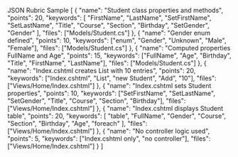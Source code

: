  JSON Rubric Sample
[
  {
    "name": "Student class properties and methods",
    "points": 20,
    "keywords": [
      "FirstName",
      "LastName",
      "SetFirstName",
      "SetLastName",
      "Title",
      "Course",
      "Section",
      "Birthday",
      "SetGender",
      "Gender"
    ],
    "files": ["Models/Student.cs"]
  },
  {
    "name": "Gender enum defined",
    "points": 10,
    "keywords": ["enum", "Gender", "Unknown", "Male", "Female"],
    "files": ["Models/Student.cs"]
  },
  {
    "name": "Computed properties FullName and Age",
    "points": 15,
    "keywords": ["FullName", "Age", "Birthday", "Title", "FirstName", "LastName"],
    "files": ["Models/Student.cs"]
  },
  {
    "name": "Index.cshtml creates List<Student> with 10 entries",
    "points": 20,
    "keywords": ["Index.cshtml", "List<Student>", "new Student", "Add", "10"],
    "files": ["Views/Home/Index.cshtml"]
  },
  {
    "name": "Index.cshtml sets Student properties",
    "points": 10,
    "keywords": ["SetFirstName", "SetLastName", "SetGender", "Title", "Course", "Section", "Birthday"],
    "files": ["Views/Home/Index.cshtml"]
  },
  {
    "name": "Index.cshtml displays Student table",
    "points": 20,
    "keywords": [
      "table",
      "FullName",
      "Gender",
      "Course",
      "Section",
      "Birthday",
      "Age",
      "foreach"
    ],
    "files": ["Views/Home/Index.cshtml"]
  },
  {
    "name": "No controller logic used",
    "points": 5,
    "keywords": ["Index.cshtml only", "no controller"],
    "files": ["Views/Home/Index.cshtml"]
  }
]
